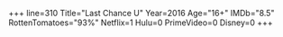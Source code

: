 +++
line=310
Title="Last Chance U"
Year=2016
Age="16+"
IMDb="8.5"
RottenTomatoes="93%"
Netflix=1
Hulu=0
PrimeVideo=0
Disney=0
+++

